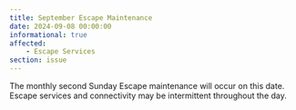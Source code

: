 ```yaml
---
title: September Escape Maintenance 
date: 2024-09-08 00:00:00
informational: true
affected:
    - Escape Services
section: issue
---
```


The monthly second Sunday Escape maintenance will occur on this date. Escape services and connectivity may be intermittent throughout the day.
